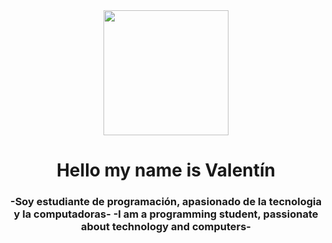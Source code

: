 <div id="header" align="center">
	<img src="https://media.giphy.com/media/u1WhXLjwgcXpHJBMRM/giphy.gif" width="200"/>
		<h1 align="center">Hello my name is Valentín</h1>
		<h3 align="center">-Soy estudiante de programación, apasionado de la tecnologia y la computadoras-
		-I am a programming student, passionate about technology and computers-</h3>
</div>
